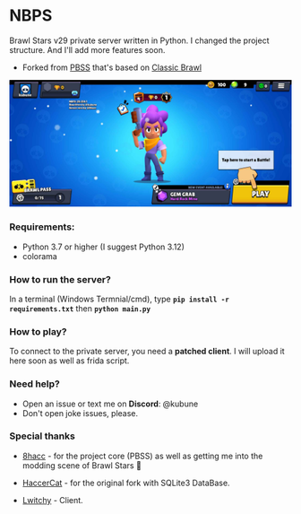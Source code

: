 # NBPS

Brawl Stars v29 private server written in Python.
I changed the project structure. And I'll add more features soon.

- Forked from [PBSS](https://github.com/8-bitHacc/PBSS) that's based on [Classic Brawl](https://github.com/PhoenixFire6934/Classic-Brawl)

![ScreenShot](Screenshots/screenshot.jpg) 

### Requirements:
- Python 3.7 or higher (I suggest Python 3.12)
- colorama

### How to run the server?
In a terminal (Windows Termnial/cmd), type __`pip install -r requirements.txt`__ then __`python main.py`__

### How to play?
To connect to the private server, you need a **patched client**.
I will upload it here soon as well as frida script.

### Need help?
- Open an issue or text me on **Discord**: @kubune
- Don't open joke issues, please.

### Special thanks
- [8hacc](https://github.com/8-bitHacc/) - for the project core (PBSS) as well as getting me into the modding scene of Brawl Stars 💙

- [HaccerCat](https://github.com/HaccerCat/) - for the original fork with SQLite3 DataBase.
- [Lwitchy](https://github.com/Lwitchy/) - Client.
